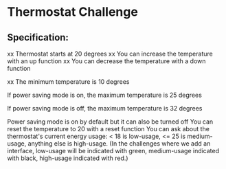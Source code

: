 # Thermostat Challenge

## Specification:

xx Thermostat starts at 20 degrees
xx You can increase the temperature with an up function
xx You can decrease the temperature with a down function

xx The minimum temperature is 10 degrees

If power saving mode is on, the maximum temperature is 25 degrees

If power saving mode is off, the maximum temperature is 32 degrees

Power saving mode is on by default but it can also be turned off
You can reset the temperature to 20 with a reset function
You can ask about the thermostat's current energy usage: < 18 is low-usage, <= 25 is medium-usage, anything else is high-usage.
(In the challenges where we add an interface, low-usage will be indicated with green, medium-usage indicated with black, high-usage indicated with red.)
